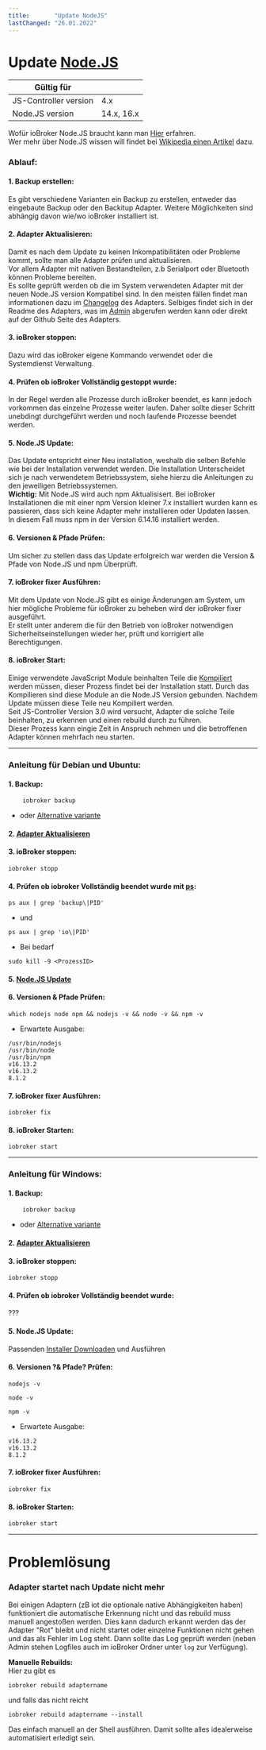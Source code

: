 ```yaml
---
title:       "Update NodeJS"
lastChanged: "26.01.2022"
---
```


# Update [Node.JS](https://nodejs.org/)

| Gültig für | |
| --- | --- |
| JS-Controller version | 4.x |
| Node.JS version | 14.x, 16.x |

 
Wofür ioBroker Node.JS braucht kann man [Hier](https://www.iobroker.net/#de/documentation/basics/architecture.md) erfahren.  
Wer mehr über Node.JS wissen will findet bei [Wikipedia einen Artikel](https://de.wikipedia.org/wiki/Node.js) dazu.

### Ablauf:
#### 1. __Backup erstellen:__  
Es gibt verschiedene Varianten ein Backup zu erstellen, entweder das eingebaute Backup oder den Backitup Adapter. 
Weitere Möglichkeiten sind abhängig davon wie/wo ioBroker installiert ist.  
  
#### 2. __Adapter Aktualisieren:__  
Damit es nach dem Update zu keinen Inkompatibilitäten oder Probleme kommt, sollte man alle Adapter prüfen und aktualisieren.  
Vor allem Adapter mit nativen Bestandteilen, z.b Serialport oder Bluetooth können Probleme bereiten.  
Es sollte geprüft werden ob die im System verwendeten Adapter mit der neuen Node.JS version Kompatibel sind. In den meisten fällen findet man informationen dazu im [Changelog](TBD) des Adapters. Selbiges findet sich in der Readme des Adapters, was im [Admin](https://www.iobroker.net/#de/documentation/admin/README.md) abgerufen werden kann oder direkt auf der Github Seite des Adapters.  
  
#### 3. __ioBroker stoppen:__  
Dazu wird das ioBroker eigene Kommando verwendet oder die Systemdienst Verwaltung.  

#### 4. __Prüfen ob ioBroker Vollständig gestoppt wurde:__  
In der Regel werden alle Prozesse durch ioBroker beendet, es kann jedoch vorkommen das einzelne Prozesse weiter laufen.  Daher sollte dieser Schritt unebdingt durchgeführt werden und noch laufende Prozesse beendet werden.  
  
#### 5. __Node.JS Update:__  
Das Update entspricht einer Neu installation, weshalb die selben Befehle wie bei der Installation verwendet werden.
Die Installation Unterscheidet sich je nach verwendetem Betriebssystem, siehe hierzu die Anleitungen zu den jeweiligen Betriebssystemen.  
**Wichtig:** Mit Node.JS wird auch npm Aktualisisert. Bei ioBroker Installationen die mit einer npm Version kleiner 7.x installiert wurden kann es passieren, dass sich keine Adapter mehr installieren oder Updaten lassen.  In diesem Fall muss npm in der Version 6.14.16 installiert werden.  
  
#### 6. __Versionen & Pfade Prüfen:__  
Um sicher zu stellen dass das Update erfolgreich war werden die Version & Pfade von Node.JS und npm Überprüft.   
  
#### 7. __ioBroker fixer Ausführen:__  
 Mit dem Update von Node.JS gibt es einige Änderungen am System, um hier mögliche Probleme für ioBroker zu beheben wird der ioBroker fixer ausgeführt.  
 Er stellt unter anderem die für den Betrieb von ioBroker notwendigen Sicherheitseinstellungen wieder her, prüft und korrigiert alle Berechtigungen.  
   
#### 8. __ioBroker Start:__  
Einige verwendete JavaScript Module beinhalten Teile die [Kompiliert](https://de.wikipedia.org/wiki/Compiler) werden müssen, dieser Prozess findet bei der Installation statt. Durch das Kompilieren sind diese Module an die Node.JS Version gebunden.
Nachdem Update müssen diese Teile neu Kompiliert werden.  
Seit JS-Controller Version 3.0 wird versucht, Adapter die solche Teile beinhalten, zu erkennen und einen rebuild durch zu führen.  
Dieser Prozess kann eingie Zeit in Anspruch nehmen und die betroffenen Adapter können mehrfach neu starten.

----

### Anleitung für Debian und Ubuntu: 
#### 1. Backup:  
```
    iobroker backup 
```
- oder  [Alternative variante](https://www.iobroker.net/#de/documentation/config/backup.md)

#### 2. [Adapter Aktualisieren](https://www.iobroker.net/#de/documentation/tutorial/adapter.md?upgradeeinesadapters)  
  
#### 3. ioBroker stoppen: 
```
iobroker stopp
```  
  
#### 4. Prüfen ob iobroker Vollständig beendet wurde mit [ps](https://wiki.ubuntuusers.de/ps/):   
```
ps aux | grep 'backup\|PID'
```  
- und
```
ps aux | grep 'io\|PID'
```
- Bei bedarf
```
sudo kill -9 <ProzessID>
```  
  
#### 5. [Node.JS Update](https://github.com/nodesource/distributions#installation-instructions)  
  
#### 6. Versionen & Pfade Prüfen:  
```
which nodejs node npm && nodejs -v && node -v && npm -v
```  
- Erwartete Ausgabe:  
```
/usr/bin/nodejs
/usr/bin/node
/usr/bin/npm
v16.13.2
v16.13.2
8.1.2
```
  
#### 7. ioBroker fixer Ausführen:  
```
iobroker fix
```  
  
 #### 8. ioBroker Starten:  
 ```
 iobroker start
 ``` 
 
 ----

### Anleitung für Windows:  
#### 1. Backup:  
```
    iobroker backup 
```
- oder  [Alternative variante](https://www.iobroker.net/#de/documentation/config/backup.md)

#### 2. [Adapter Aktualisieren](https://www.iobroker.net/#de/documentation/tutorial/adapter.md?upgradeeinesadapters)  
  
#### 3. ioBroker stoppen: 
```
iobroker stopp
```  
  
#### 4. Prüfen ob iobroker Vollständig beendet wurde:   
???
  
#### 5. Node.JS Update:  
Passenden [Installer Downloaden](https://nodejs.org/en/download/) und Ausführen  
  
#### 6. Versionen ?& Pfade? Prüfen:  
```
nodejs -v 
```
```
node -v
```
```
npm -v
```
- Erwartete Ausgabe:  
```
v16.13.2
v16.13.2
8.1.2
```
  
#### 7. ioBroker fixer Ausführen:  
```
iobroker fix
```  
  
 #### 8. ioBroker Starten:  
 ```
 iobroker start
 ``` 

---
# Problemlösung

### Adapter startet nach Update nicht mehr
Bei einigen Adaptern (zB iot die optionale native Abhängigkeiten haben) funktioniert die automatische Erkennung nicht und das rebuild muss manuell angestoßen werden. Dies kann dadurch erkannt werden das der Adapter "Rot" bleibt und nicht startet oder einzelne Funktionen nicht gehen und das als Fehler im Log steht. Dann sollte das Log geprüft werden (neben Admin stehen Logfiles auch im ioBroker Ordner unter `log` zur Verfügung).

__Manuelle Rebuilds:__  
Hier zu gibt es 
```
iobroker rebuild adaptername
``` 
und falls das nicht reicht 
```
iobroker rebuild adaptername --install
```  
Das einfach manuell an der Shell ausführen. Damit sollte alles idealerweise automatisiert erledigt sein.
